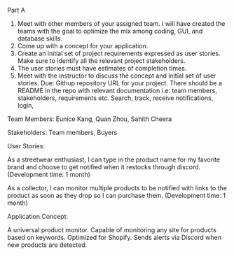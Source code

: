 Part A
1.	Meet with other members of your assigned team. I will have created the teams with the goal to optimize the mix among coding, GUI, and database skills.
2.	Come up with a concept for your application.
3.	Create an initial set of project requirements expressed as user stories. Make sure to identify all the relevant project stakeholders.
4.	The user stories must have estimates of completion times.
5.	Meet with the instructor to discuss the concept and initial set of user stories.
Due: Githup repository URL for your project. There should be a README in the repo with relevant documentation i.e. team members, stakeholders, requirements etc.
Search, track, receive notifications, login, 


Team Members: Eunice Kang, Quan Zhou, Sahith Cheera

Stakeholders: Team members, Buyers

User Stories:

As a streetwear enthusiast, I can type in the product name for my favorite brand and choose to get notified when it restocks through discord. (Development time: 1 month)

As a collector, I can monitor multiple products to be notified with links to the product as soon as they drop so I can purchase them. (Development time: 1 month)


Application Concept: 

A universal product monitor. Capable of monitoring any site for products based on keywords. Optimized for Shopify. Sends alerts via Discord when new products are detected.

